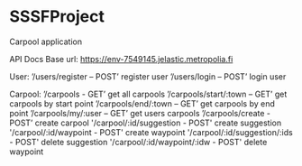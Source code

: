 # SSSFProject
Carpool application

API Docs
Base url:
https://env-7549145.jelastic.metropolia.fi

User:
’/users/register – POST’ register user
’/users/login – POST’ login user

Carpool:
’/carpools - GET’ get all carpools
’/carpools/start/:town – GET’ get carpools by start point
’/carpools/end/:town – GET’ get carpools by end point
’/carpools/my/:user – GET’ get users carpools
’/carpools/create - POST’ create carpool
'/carpool/:id/suggestion - POST' create suggestion
'/carpool/:id/waypoint - POST' create waypoint
'/carpool/:id/suggestion/:ids - POST' delete suggestion
'/carpool/:id/waypoint/:idw - POST' delete waypoint
